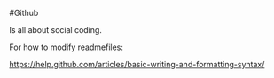 
#Github

Is all about social coding.

For how to modify readmefiles:

  https://help.github.com/articles/basic-writing-and-formatting-syntax/
